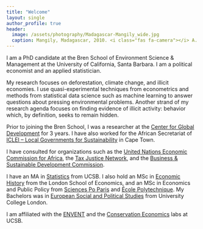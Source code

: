 ```yaml
---
title: "Welcome"
layout: single
author_profile: true
header:
  image: /assets/photography/Madagascar-Mangily_wide.jpg
  caption: Mangily, Madagascar, 2010. <i class="fas fa-camera"></i> A. Lépissier
---
```


I am a PhD candidate at the Bren School of Environment Science & Management at the University of California, Santa Barbara. I am a political economist and an applied statistician.

My research focuses on deforestation, climate change, and illicit economies. I use quasi-experimental techniques from econometrics and methods from statistical data science such as machine learning to answer questions about pressing environmental problems. Another strand of my research agenda focuses on finding evidence of illicit activity: behavior which, by definition, seeks to remain hidden.

Prior to joining the Bren School, I was a researcher at the [Center for Global Development](https://www.cgdev.org/) for 3 years. I have also worked for the African Secretariat of [ICLEI – Local Governments for Sustainability](https://africa.iclei.org/) in Cape Town.

I have consulted for organizations such as the [United Nations Economic Commission for Africa](https://www.uneca.org/), the [Tax Justice Network](https://www.taxjustice.net/), and the [Business & Sustainable Development Commission](http://businesscommission.org/).

I have an MA in [Statistics](https://www.pstat.ucsb.edu/) from UCSB. I also hold an MSc in [Economic History](http://www.lse.ac.uk/Economic-History) from the London School of Economics, and an MSc in Economics and Public Policy from [Sciences Po Paris](https://www.sciencespo.fr/public/en.html) and [École Polytechnique](https://www.polytechnique.edu/en). My Bachelors was in [European Social and Political Studies](https://www.ucl.ac.uk/european-international-social-political-studies/) from University College London.

I am affiliated with the [ENVENT](https://www.enventlab.com/) and the [Conservation Economics](http://conservation-econ.com/) labs at UCSB.